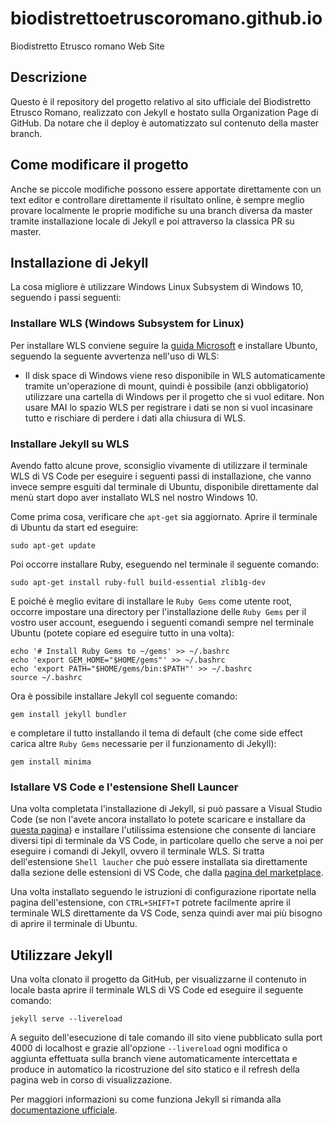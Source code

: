 # biodistrettoetruscoromano.github.io
Biodistretto Etrusco romano Web Site

## Descrizione
Questo è il repository del progetto relativo al sito ufficiale del Biodistretto Etrusco Romano, realizzato con Jekyll e hostato sulla Organization Page di GitHub. Da notare che il deploy è automatizzato sul contenuto della master branch.

## Come modificare il progetto

Anche se piccole modifiche possono essere apportate direttamente con un text editor e controllare direttamente il risultato online, è sempre meglio provare localmente le proprie modifiche su una branch diversa da master tramite installazione locale di Jekyll e poi attraverso la classica PR su master.

## Installazione di Jekyll
La cosa migliore è utilizzare Windows Linux Subsystem di Windows 10, seguendo i passi seguenti:

### Installare WLS (Windows Subsystem for Linux)

Per installare WLS conviene seguire la [guida Microsoft](https://docs.microsoft.com/it-it/windows/wsl/install-win10) e installare Ubunto, seguendo la seguente avvertenza nell'uso di WLS:

- Il disk space di Windows viene reso disponibile in WLS automaticamente tramite un'operazione di mount, quindi è possibile (anzi obbligatorio) utilizzare una cartella di Windows per il progetto che si vuol editare. Non usare MAI lo spazio WLS per registrare i dati se non si vuol incasinare tutto e rischiare di perdere i dati alla chiusura di WLS.

### Installare Jekyll su WLS

Avendo fatto alcune prove, sconsiglio vivamente di utilizzare il terminale WLS di VS Code per eseguire i seguenti passi di installazione, che vanno invece sempre esguiti dal terminale di Ubuntu, disponibile direttamente dal menù start dopo aver installato WLS nel nostro Windows 10.

Come prima cosa, verificare che `apt-get` sia aggiornato. Aprire il terminale di Ubuntu da start ed eseguire:

```
sudo apt-get update
```

Poi occorre installare Ruby, eseguendo nel terminale il seguente comando:

```
sudo apt-get install ruby-full build-essential zlib1g-dev
```

E poiché è meglio evitare di installare le `Ruby Gems` come utente root, occorre impostare una directory per l'installazione delle `Ruby Gems` per il vostro user account, eseguendo i seguenti comandi sempre nel terminale Ubuntu (potete copiare ed eseguire tutto in una volta):

```
echo '# Install Ruby Gems to ~/gems' >> ~/.bashrc
echo 'export GEM_HOME="$HOME/gems"' >> ~/.bashrc
echo 'export PATH="$HOME/gems/bin:$PATH"' >> ~/.bashrc
source ~/.bashrc
```

Ora è possibile installare Jekyll col seguente comando:

```
gem install jekyll bundler
```

e completare il tutto installando il tema di default (che come side effect carica altre `Ruby Gems` necessarie per il funzionamento di Jekyll):


```
gem install minima
```

### Istallare VS Code e l'estensione Shell Launcer

Una volta completata l'installazione di Jekyll, si può passare a Visual Studio Code (se non l'avete ancora installato lo potete scaricare e installare da [questa pagina](https://code.visualstudio.com/download)) e installare l'utilissima estensione che consente di lanciare diversi tipi di terminale da VS Code, in particolare quello che serve a noi per eseguire i comandi di Jekyll, ovvero il terminale WLS.
Si tratta dell'estensione `Shell laucher` che può essere installata sia direttamente dalla sezione delle estensioni di VS Code, che dalla [pagina del marketplace](https://marketplace.visualstudio.com/items?itemName=Tyriar.shell-launcher).

Una volta installato seguendo le istruzioni di configurazione riportate nella pagina dell'estensione, con `CTRL+SHIFT+T` potrete facilmente aprire il terminale WLS direttamente da VS Code, senza quindi aver mai più bisogno di aprire il terminale di Ubuntu.

## Utilizzare Jekyll

Una volta clonato il progetto da GitHub, per visualizzarne il contenuto in locale basta aprire il terminale WLS di VS Code ed eseguire il seguente comando:

```
jekyll serve --livereload
```

A seguito dell'esecuzione di tale comando ill sito viene pubblicato sulla port 4000 di localhost e grazie all'opzione `--livereload` ogni modifica o aggiunta effettuata sulla branch viene automaticamente intercettata e produce in automatico la ricostruzione del sito statico e il refresh della pagina web in corso di visualizzazione.

Per maggiori informazioni su come funziona Jekyll si rimanda alla [documentazione ufficiale](https://jekyllrb.com/docs/).
